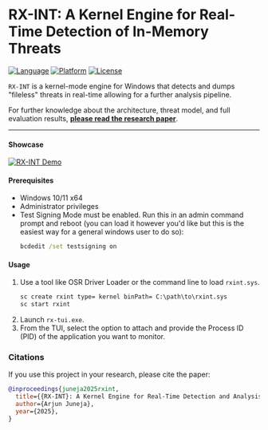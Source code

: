 # RX-INT: A Kernel Engine for Real-Time Detection of In-Memory Threats

[![Language](https://img.shields.io/badge/Language-C%2B%2B-blue.svg)](https://isocpp.org/)
[![Platform](https://img.shields.io/badge/Platform-Windows%20x64-blue.svg)](https://www.microsoft.com/en-us/windows)
[![License](https://img.shields.io/badge/License-MIT-green.svg)](https://opensource.org/licenses/MIT)

`RX-INT` is a kernel-mode engine for Windows that detects and dumps "fileless" threats in real-time allowing for a further analysis pipeline.

For further knowledge about the architecture, threat model, and full evaluation results, **[please read the research paper](https://github.com/ImArjunJ/rx-int/blob/master/paper/rxint.pdf)**.

---

#### Showcase

[![RX-INT Demo](https://img.youtube.com/vi/G_LxJ6QXiz4/0.jpg)](https://youtu.be/G_LxJ6QXiz4)

#### Prerequisites

- Windows 10/11 x64
- Administrator privileges
- Test Signing Mode must be enabled. Run this in an admin command prompt and reboot (you can load it however you'd like but this is the easiest way for a general windows user to do so):
  ```cmd
  bcdedit /set testsigning on
  ```

#### Usage

1.  Use a tool like OSR Driver Loader or the command line to load `rxint.sys`.
    ```cmd
    sc create rxint type= kernel binPath= C:\path\to\rxint.sys
    sc start rxint
    ```
2.  Launch `rx-tui.exe`.
3.  From the TUI, select the option to attach and provide the Process ID (PID) of the application you want to monitor.

### Citations

If you use this project in your research, please cite the paper:

```bibtex
@inproceedings{juneja2025rxint,
  title={{RX-INT}: A Kernel Engine for Real-Time Detection and Analysis of In-Memory Threats},
  author={Arjun Juneja},
  year={2025},
}
```
